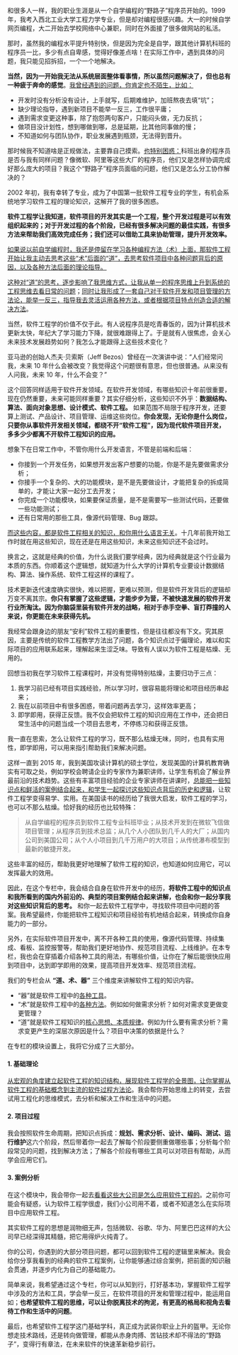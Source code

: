 和很多人一样，我的职业生涯是从一个自学编程的“野路子”程序员开始的。1999 年，我考入西北工业大学工程力学专业，但是却对编程很感兴趣。大一的时候自学网页编程，大二开始去学校网络中心兼职，同时在外面接了很多做网站的私活。

那时，虽然我的编程水平提升特别快，但是因为完全是自学，跟其他计算机科班的程序员一比，多少有点自卑感，觉得好像差点啥！在实际工作中，遇到具体的问题，我只能见招拆招，一个一个地解决。

**当然，因为一开始我无法从系统层面整体看事情，所以虽然问题解决了，但也总有一种疲于奔命的感觉**。<u>我曾经遇到的问题，你肯定也不陌生，比如：</u>

- 开发时没有分析没有设计，上手就写，后期难维护，加班熬夜去填“坑”；
- 缺少理论指导，遇到新项目不能举一反三，工作很平庸；
- 遇到需求变更这种事，除了抱怨两句客户，只能闷头做，无力反抗；
- 做项目没计划性，想到哪做到哪，总是延期，比其他同事做的慢；
- 不知道如何与团队协作，职业发展遇到瓶颈，无法得到晋升。

那时候我不知道啥是正规做法，主要靠自己摸索。<u>也特别困惑：</u>科班出身的程序员是否与我有同样问题？像微软、阿里等这些大厂的程序员，他们又是怎样协调完成好那么庞大的项目？我这个“野路子”程序员面临的问题，他们又是怎么分工协作解决的？

2002 年初，我有幸转了专业，成为了中国第一批软件工程专业的学生，有机会系统地学习软件工程的理论知识，这解开了我的很多困惑。

**软件工程学让我知道，软件项目的开发其实是一个工程，整个开发过程是可以有效组织起来的；对于开发过程的各个阶段，已经有很多解决问题的最佳实践，有很多方法来帮助我们高效完成任务；我们还可以借助工具来协助管理，提升开发效率。**

<u>如果说以前自学编程时，我还是停留在学习各种编程方法（术）上面，那软件工程开始让我主动去思考这些“术”后面的“道”，去思考软件项目中各种问题背后的原因，以及各种方法后面的理论指导。</u>

<u>这种对“道”的思考，逐步影响了我思维方式，让我从单一的程序思维上升到系统的工程思维去看日常的问题</u>；<u>同时让我形成了一套自己对于软件开发和项目管理的方法论，能举一反三，指导我去灵活运用各种方法，或者根据项目特点创造合适的解决方法</u>。

当然，软件工程学的价值不仅于此。有人说程序员是吃青春饭的，因为计算机技术更新太快，年纪大了学习能力下降，就很难跟得上了。于是就有人很焦虑，会关心未来技术发展趋势如何？我怎么才能跟得上这些技术变化？

亚马逊的创始人杰夫·贝索斯（Jeff Bezos）曾经在一次演讲中说：“人们经常问我，未来 10 年什么会被改变？我觉得这个问题很有意思，但也很普通。从来没有人问我，未来 10 年，什么不会变？”

这个回答同样适用于软件开发领域。在软件开发领域，有哪些知识十年前很重要，现在仍然重要，未来可能同样重要？其实仔细分析，这些知识不外乎：**数据结构、算法、面向对象思想、设计模式、软件工程。** 如果范围不局限于程序开发，还要算上测试、产品设计、项目管理、运维这些岗位。**你会发现，无论你是什么岗位，只要你从事软件开发相关领域，都绕不开“软件工程”，因为现代软件项目开发，多多少少都离不开软件工程知识的应用。**

想象下在日常工作中，不管你用什么开发语言，不管是前端和后端：

- 你接到一个开发任务，如果想开发出客户想要的功能，你是不是先要做需求分析；
- 你接手一个复杂的、大的功能模块，是不是先要做设计，才能把复杂的拆成简单的，才能让大家一起分工去开发；
- 你完成一个功能模块，如果要保证质量，是不是需要写一些测试代码，还要做一些功能测试；
- 还有日常用的那些工具，像源代码管理、Bug 跟踪。

<u>而这些内容，都是软件工程相关的知识，和你用什么语言无关</u>。十几年前我开始工作时就在用这些知识，现在还是在用这些知识，未来这些知识还不会过时。

换言之，这就是经典的价值，为什么说我们要学经典，因为经典就是这个行业最为本质的东西。你顺着这个逻辑想，就知道为什么大学的计算机专业要设计数据结构、算法、操作系统、软件工程这样的课程了。

技术更新迭代速度确实很快，难以把握，更难以预测，但是软件开发背后的逻辑却万变不离其宗。**你只有掌握了这些逻辑，才能步步为营，不被快速发展的软件开发行业所淘汰。因为你脑袋里装有软件开发的战略，相对于赤手空拳、盲打莽撞的人来说，你更能在未来获得先机。**

我经常会跟身边的朋友“安利”软件工程的重要性，但是往往都没有下文。究其原因，主要是传统的软件工程教学方法出了问题，各个知识点过于偏理论，难以和实际项目的应用联系起来，理解起来生涩乏味。导致有人误以为软件工程是枯燥、无用的。

回想当初我在学习软件工程课程时，并没有觉得特别枯燥，主要归功于三点：

1. 我学习前已经有项目实践经验，所以学习时，很容易能将理论和项目经历串起来；
2. 我在以前项目中有很多困惑，带着问题再去学习，这样效率更高；
3. 即学即用，获得正反馈。我不仅会把软件工程的知识应用在工作中，还会把日常生活中的问题当成一个项目去思考，不停练习和获得正反馈。

我一直在思索，怎么让软件工程的学习，既不那么枯燥无味，同时，也具有实用性，即学即用，可以用来指引帮助我们来解决问题。

这样一直到 2015 年，我到美国攻读计算机的硕士学位，发现美国的计算机教育确实有可取之处，例如学校会聘请企业的专家作为兼职讲师，让学生有机会了解业界最前沿的技术趋势。这些有丰富项目经验的企业专家讲师在讲课时，<u>总能把一些知识点和鲜活的案例结合起来，和学生一起探讨这些知识点背后的历史和逻辑</u>，让软件工程学变得易学、实用。在美国读书的经历给了我很大启发，软件工程的学习，也可以不那么枯燥。恰好我的经历也比较特殊：

> 从自学编程的程序员到软件工程专业科班毕业；从技术开发到在微软飞信做项目管理；从程序员到技术总监；从几个人小团队到几千人的大厂；从国内公司到美国公司；从个人小项目到几千万用户的大项目；从传统瀑布模型到最新的敏捷开发。

这些丰富的经历，帮助我更好地理解了软件工程的知识，也知道如何应用它，可以发挥最大的效用。

因此，在这个专栏中，我会结合自身在软件开发中的经历，**将软件工程中的知识点和我所看到的国内外前沿的、典型的项目案例结合起来讲解，也会和你一起分享我对这些知识背后的思考。** 和你一起去软件工程学中，寻找软件项目中问题的答案。我希望最终，你能把软件工程知识和项目经验有机地结合起来，转换成你自身能力的一部分。

另外，在实际软件项目开发中，离不开各种工具的使用，像源代码管理、持续集成、看板、监控报警等，帮助我们更好地协作、规范项目流程、上线维护。在本专栏，我也会在穿插着介绍各种工具的用法，有哪些价值，让你在了解后能很快应用到项目中，达到即学即用的效果，提高项目开发效率、规范项目流程。

我们的专栏会从 **“道、术、器”** 三个维度来讲解软件工程的知识内容。

- “器”就是软件工程中的<u>各种工具</u>。
- “术”就是软件工程中的<u>各种方法</u>。例如如何做需求分析？如何对需求变更做变更管理？
- “道”就是软件工程知识的<u>核心思想、本质规律</u>。例如为什么要有需求分析？需求变更产生的深层次原因是什么？项目中决策的依据是什么？

在专栏的模块设置上，我将它分成了三大部分。

#### 1. 基础理论

<u>从宏观的角度建立起软件工程的知识结构，展现软件工程学的全景图，让你掌握从软件工程的基础概念到主流的软件过程方法论</u>。我会帮你开始思维上的转变，去尝试用工程化的思维模式，去分析和解决工作和生活中的问题。

#### 2. 项目过程

我会按照软件生命周期，把知识点拆成：**规划、需求分析、设计、编码、测试、运行维护**这六个阶段，然后带着你一起去了解每个阶段要侧重做哪些事；分析每个阶段常见的问题，找到解决方法；了解各个阶段有哪些工具可以对项目有帮助，从而学会应用它们。

#### 3. 案例分析

在这个模块中，我会带你一起去<u>看看这些大公司是怎么应用软件工程的</u>。之前你可能会有疑惑，认为软件工程学很虚，我们小公司用不着，或者不知道怎么在实际项目中应用软件工程。

其实软件工程的思想是润物细无声，包括微软、谷歌、华为、阿里巴巴这样的大公司早已经深得其精髓，把它用得炉火纯青了。

你的公司，你遇到的大部分项目问题，都可以回到软件工程的逻辑里来解决。我会给你分享我看到的经典的软件工程案例，让你能够通过综合案例，把前面的知识融会贯通，并逐步内化为自己的基础能力。

简单来说，我希望通过这个专栏，你可以从知到行，打好基本功，掌握软件工程学中涉及的方法和工具，学会举一反三，在软件项目的开发和管理过程中，能运用自如；**也希望软件工程的思维，可以让你脱离技术的拘泥，有更高的格局和视角去看待工作和生活中的问题**。

最后，也希望软件工程学这门基础学科，真正成为武装你职业上升的盔甲。无论你想走技术路线，还是转向做管理，都能从赤身肉搏、苦钻技术却不得法的“野路子”，变得行有章法，在未来软件的快速革新稳步前行。
